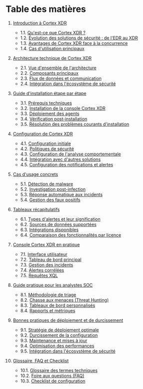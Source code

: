 # Table des matières

1. [Introduction à Cortex XDR](#1-introduction-à-cortex-xdr)
   - 1.1. [Qu'est-ce que Cortex XDR ?](#11-quest-ce-que-cortex-xdr-)
   - 1.2. [Évolution des solutions de sécurité : de l'EDR au XDR](#12-évolution-des-solutions-de-sécurité--de-ledr-au-xdr)
   - 1.3. [Avantages de Cortex XDR face à la concurrence](#13-avantages-de-cortex-xdr-face-à-la-concurrence)
   - 1.4. [Cas d'utilisation principaux](#14-cas-dutilisation-principaux)

2. [Architecture technique de Cortex XDR](#2-architecture-technique-de-cortex-xdr)
   - 2.1. [Vue d'ensemble de l'architecture](#21-vue-densemble-de-larchitecture)
   - 2.2. [Composants principaux](#22-composants-principaux)
   - 2.3. [Flux de données et communication](#23-flux-de-données-et-communication)
   - 2.4. [Intégration dans l'écosystème de sécurité](#24-intégration-dans-lécosystème-de-sécurité)

3. [Guide d'installation étape par étape](#3-guide-dinstallation-étape-par-étape)
   - 3.1. [Prérequis techniques](#31-prérequis-techniques)
   - 3.2. [Installation de la console Cortex XDR](#32-installation-de-la-console-cortex-xdr)
   - 3.3. [Déploiement des agents](#33-déploiement-des-agents)
   - 3.4. [Vérification post-installation](#34-vérification-post-installation)
   - 3.5. [Résolution des problèmes courants d'installation](#35-résolution-des-problèmes-courants-dinstallation)

4. [Configuration de Cortex XDR](#4-configuration-de-cortex-xdr)
   - 4.1. [Configuration initiale](#41-configuration-initiale)
   - 4.2. [Politiques de sécurité](#42-politiques-de-sécurité)
   - 4.3. [Configuration de l'analyse comportementale](#43-configuration-de-lanalyse-comportementale)
   - 4.4. [Intégration avec d'autres solutions](#44-intégration-avec-dautres-solutions)
   - 4.5. [Configuration des notifications et alertes](#45-configuration-des-notifications-et-alertes)

5. [Cas d'usage concrets](#5-cas-dusage-concrets)
   - 5.1. [Détection de malware](#51-détection-de-malware)
   - 5.2. [Investigation post-infection](#52-investigation-post-infection)
   - 5.3. [Réponse automatique aux incidents](#53-réponse-automatique-aux-incidents)
   - 5.4. [Gestion des faux positifs](#54-gestion-des-faux-positifs)

6. [Tableaux récapitulatifs](#6-tableaux-récapitulatifs)
   - 6.1. [Types d'alertes et leur signification](#61-types-dalertes-et-leur-signification)
   - 6.2. [Sources de données supportées](#62-sources-de-données-supportées)
   - 6.3. [Intégrations disponibles](#63-intégrations-disponibles)
   - 6.4. [Comparaison des fonctionnalités par licence](#64-comparaison-des-fonctionnalités-par-licence)

7. [Console Cortex XDR en pratique](#7-console-cortex-xdr-en-pratique)
   - 7.1. [Interface utilisateur](#71-interface-utilisateur)
   - 7.2. [Tableau de bord principal](#72-tableau-de-bord-principal)
   - 7.3. [Gestion des incidents](#73-gestion-des-incidents)
   - 7.4. [Alertes corrélées](#74-alertes-corrélées)
   - 7.5. [Requêtes XQL](#75-requêtes-xql)

8. [Guide pratique pour les analystes SOC](#8-guide-pratique-pour-les-analystes-soc)
   - 8.1. [Méthodologie de triage](#81-méthodologie-de-triage)
   - 8.2. [Chasse aux menaces (Threat Hunting)](#82-chasse-aux-menaces-threat-hunting)
   - 8.3. [Tableaux de bord personnalisés](#83-tableaux-de-bord-personnalisés)
   - 8.4. [Rapports et métriques](#84-rapports-et-métriques)

9. [Bonnes pratiques de déploiement et de durcissement](#9-bonnes-pratiques-de-déploiement-et-de-durcissement)
   - 9.1. [Stratégie de déploiement optimale](#91-stratégie-de-déploiement-optimale)
   - 9.2. [Durcissement de la configuration](#92-durcissement-de-la-configuration)
   - 9.3. [Maintenance et mises à jour](#93-maintenance-et-mises-à-jour)
   - 9.4. [Optimisation des performances](#94-optimisation-des-performances)
   - 9.5. [Intégration dans l'écosystème de sécurité](#95-intégration-dans-lécosystème-de-sécurité)

10. [Glossaire, FAQ et Checklist](#10-glossaire-faq-et-checklist)
    - 10.1. [Glossaire des termes techniques](#101-glossaire-des-termes-techniques)
    - 10.2. [Foire aux questions (FAQ)](#102-foire-aux-questions-faq)
    - 10.3. [Checklist de configuration](#103-checklist-de-configuration)
